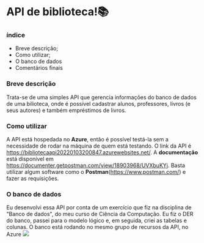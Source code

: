 # API de biblioteca!📚
### índice
- Breve descrição;
- Como utilizar;
- O banco de dados
- Comentários finais

### Breve descrição
  Trata-se de uma simples API que gerencia informações do banco de dados de uma bilioteca, onde é possível cadastrar alunos, professores, livros (e seus autores) e também empréstimos de livros. 
 
 ### Como utilizar
 A API está hospedada no **Azure**, então é possível testá-la sem a necessidade de rodar na máquina de quem está testando. O link da API é https://bibliotecaapi20220103200847.azurewebsites.net/. A **documentação** está disponível em https://documenter.getpostman.com/view/18903968/UVXbuKYj. Basta utilizar algum software como o **Postman**(https://www.postman.com/) e fazer as requisições. 
 
 ### O banco de dados
  Eu desenvolvi essa API por conta de um exercício que fiz na disciplina de "Banco de dados", do meu curso de Ciência da Computação. Eu fiz o DER do banco, passei para o modelo lógico e, em seguida, criei as tabelas e colunas. O banco está rodando no mesmo grupo de recursos da API, no Azure
  <img src="images/diagramaDoBanco.png">
